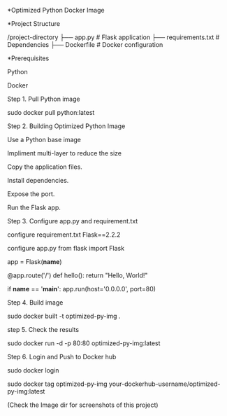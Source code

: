 
*Optimized Python Docker Image 

  *Project Structure

 /project-directory
 ├── app.py            # Flask application
 ├── requirements.txt  # Dependencies
 ├── Dockerfile        # Docker configuration

 *Prerequisites

  Python 

  Docker

Step 1. Pull Python image

sudo docker pull python:latest


Step 2. Building Optimized Python Image

Use a Python base image

Impliment multi-layer to reduce the size

Copy the application files.

Install dependencies.

Expose the port.

Run the Flask app.


Step 3. Configure app.py and requirement.txt 
 
configure requirement.txt
Flask==2.2.2

configure app.py
from flask import Flask

app = Flask(__name__)

@app.route('/')
def hello():
    return "Hello, World!"

if __name__ == '__main__':
    app.run(host='0.0.0.0', port=80)


Step 4. Build image

sudo docker built -t optimized-py-img .


step 5. Check the results 

sudo docker run -d -p 80:80 optimized-py-img:latest


Step 6. Login and Push to Docker hub

sudo docker login

sudo docker tag optimized-py-img your-dockerhub-username/optimized-py-img:latest



(Check the Image dir for screenshots of this project)
